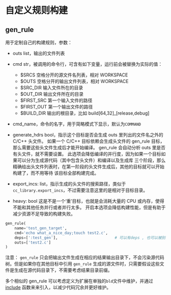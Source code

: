 # 自定义规则构建 #

## gen\_rule ##

用于定制自己的构建规则，参数：

- outs list，输出的文件列表
- cmd str，被调用的命令行，可含有如下变量，运行前会被替换为实际的值：
  - $SRCS 空格分开的源文件名列表，相对 WORKSPACE
  - $OUTS 空格分开的输出文件列表，相对 WORKSPACE
  - $SRC\_DIR 输入文件所在的目录
  - $OUT\_DIR 输出文件所在的目录
  - $FIRST\_SRC 第一个输入文件的路径
  - $FIRST\_OUT 第一个输出文件的路径
  - $BUILD\_DIR 输出的根目录，比如 build[64,32]\_[release,debug]

- cmd\_name，命令的名字，用于简略模式下显示，默认为`COMMAND`
- generate\_hdrs bool，指示这个目标是否会生成 outs 里列出的文件名之外的 C/C++ 头文件。
  如果一个 C/C++ 目标依赖会生成头文件的 gen\_rule 目标，那么需要这些头文件生成后才能开始编译。
  gen\_rule 会自动分析 outs 里是否有头文件，就不需要设置。
  此选项会降低编译的并行度，因为如果一个目标如果可以分为生成源代码（其中包含头文件）和编译以及生成库
  三个阶段，那么精确给出头文件列表时，在第一阶段的头文件生成后，其他的目标就可以开始构建了，而不用等待
  该目标全部构建完成。
- export\_incs: list，指示生成的头文件的搜索路径，类似于`cc_library.export_incs`，不过需要注意这里的是相对于目标目录。
- heavy: bool 这是不是一个‘重’目标，也就是会消耗大量的 CPU 或内存，使得不能和其他任务并行或者并行太多。
  开启本选项会降低构建性能，但是有助于减少资源不足导致的构建失败。

```python
gen_rule(
    name='test_gen_target',
    cmd='echo what_a_nice_day;touch test2.c',
    deps=[':test_gen'],                         # 可以有deps , 也可以被别的target依赖
    outs=['test2.c']
)
````

注意：
`gen_rule` 只会把输出文件生成在相应的结果输出目录下，不会污染源代码树。但是如果你在其他目标中引用
`gen_rule` 生成的源文件时，只需要假设这些文件是生成在源代码目录下，不需要考虑结果目录前缀。

多个相似的 gen\_rule 可以考虑定义为扩展在单独的`bld`文件中维护，并通过 [include](../functions.md#include)
函数来来引入，以减少代码冗余并更好维护。
